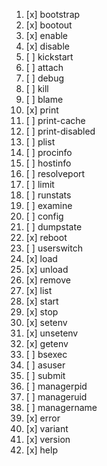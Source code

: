 1. [x] bootstrap
1. [x] bootout
1. [x] enable
1. [x] disable
1. [ ] kickstart
1. [ ] attach
1. [ ] debug
1. [ ] kill
1. [ ] blame
1. [x] print
1. [ ] print-cache
1. [ ] print-disabled
1. [ ] plist
1. [ ] procinfo
1. [ ] hostinfo
1. [ ] resolveport
1. [ ] limit
1. [ ] runstats
1. [ ] examine
1. [ ] config
1. [ ] dumpstate
1. [x] reboot
1. [ ] userswitch
1. [x] load
1. [x] unload
1. [x] remove
1. [x] list
1. [x] start
1. [x] stop
1. [x] setenv
1. [x] unsetenv
1. [x] getenv
1. [ ] bsexec
1. [ ] asuser
1. [ ] submit
1. [ ] managerpid
1. [ ] manageruid
1. [ ] managername
1. [x] error
1. [x] variant
1. [x] version
1. [x] help
